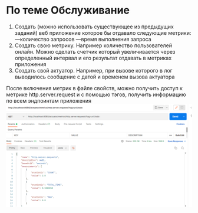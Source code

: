 # По теме Обслуживание

1) Создать (можно использовать существующее из предыдущих заданий) веб приложение которое бы отдавало следующие метрики:
   —количество запросов
   —время выполнения запроса
2) Создать свою метрику. Например количество пользователей онлайн. Можно сделать счетчик который увеличивается через определенный интервал и его результат отдавать в метриках приложения
3) Создать свой актуатор. Например, при вызове которого в лог выводилось сообщение с датой и временем вызова актуатора

После включения метрик в файле свойств, можно получить доступ к метрике 
http.server.request и с помощью тэгов, получить информацию по всем эндпоинтам
приложения
![](image/http.png)